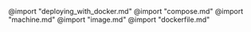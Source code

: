 @import "deploying_with_docker.md"
@import "compose.md"
@import "machine.md"
@import "image.md"
@import "dockerfile.md"
